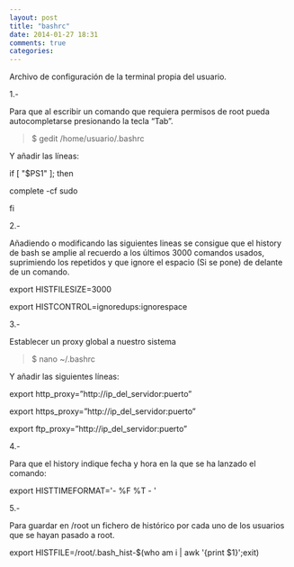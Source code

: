 ```yaml
---
layout: post
title: "bashrc"
date: 2014-01-27 18:31
comments: true
categories: 
---
```

Archivo de configuración de la terminal propia del usuario.

1.- 

Para que al escribir un comando que requiera permisos de root pueda autocompletarse presionando la tecla “Tab”. 

>$ gedit /home/usuario/.bashrc 

Y añadir las líneas: 

if [ "$PS1" ]; then 

complete -cf sudo 

fi 

2.-

Añadiendo o modificando las siguientes lineas se consigue que el history de bash se amplie al recuerdo a los últimos 3000 comandos usados, suprimiendo los repetidos y que ignore el espacio (Si se pone) de delante de un comando. 

export HISTFILESIZE=3000

export HISTCONTROL=ignoredups:ignorespace 

3.- 

Establecer un proxy global a nuestro sistema

>$ nano ~/.bashrc

Y añadir las siguientes líneas:

export http_proxy=”http://ip_del_servidor:puerto” 

export https_proxy=”http://ip_del_servidor:puerto” 

export ftp_proxy=”http://ip_del_servidor:puerto” 

4.-

Para que el history indique fecha y hora en la que se ha lanzado el comando:

export HISTTIMEFORMAT='- %F %T - '

5.- 

Para guardar en /root un fichero de histórico por cada uno de los usuarios que se hayan pasado a root.

export HISTFILE=/root/.bash_hist-$(who am i | awk '{print $1}';exit)

